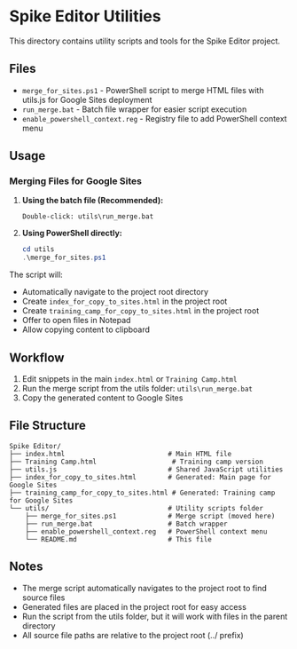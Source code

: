 # Spike Editor Utilities

This directory contains utility scripts and tools for the Spike Editor project.

## Files

- `merge_for_sites.ps1` - PowerShell script to merge HTML files with utils.js for Google Sites deployment
- `run_merge.bat` - Batch file wrapper for easier script execution
- `enable_powershell_context.reg` - Registry file to add PowerShell context menu

## Usage

### Merging Files for Google Sites

1. **Using the batch file (Recommended):**
   ```
   Double-click: utils\run_merge.bat
   ```

2. **Using PowerShell directly:**
   ```powershell
   cd utils
   .\merge_for_sites.ps1
   ```

The script will:
- Automatically navigate to the project root directory
- Create `index_for_copy_to_sites.html` in the project root
- Create `training_camp_for_copy_to_sites.html` in the project root
- Offer to open files in Notepad
- Allow copying content to clipboard

## Workflow

1. Edit snippets in the main `index.html` or `Training Camp.html`
2. Run the merge script from the utils folder: `utils\run_merge.bat`
3. Copy the generated content to Google Sites

## File Structure

```
Spike Editor/
├── index.html                          # Main HTML file
├── Training Camp.html                   # Training camp version
├── utils.js                            # Shared JavaScript utilities
├── index_for_copy_to_sites.html        # Generated: Main page for Google Sites
├── training_camp_for_copy_to_sites.html # Generated: Training camp for Google Sites
└── utils/                              # Utility scripts folder
    ├── merge_for_sites.ps1             # Merge script (moved here)
    ├── run_merge.bat                   # Batch wrapper
    ├── enable_powershell_context.reg   # PowerShell context menu
    └── README.md                       # This file
```

## Notes

- The merge script automatically navigates to the project root to find source files
- Generated files are placed in the project root for easy access
- Run the script from the utils folder, but it will work with files in the parent directory
- All source file paths are relative to the project root (../ prefix)
